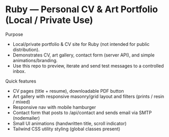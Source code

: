 # Ruby — Personal CV & Art Portfolio (Local / Private Use)

Purpose
- Local/private portfolio & CV site for Ruby (not intended for public distribution).
- Demonstrates CV, art gallery, contact form (server API), and simple animations/branding.
- Use this repo to preview, iterate and send test messages to a controlled inbox.

Quick features
- CV pages (title + resume), downloadable PDF button
- Art gallery with responsive masonry/grid layout and filters (prints / resin / mixed)
- Responsive nav with mobile hamburger
- Contact form that posts to /api/contact and sends email via SMTP (nodemailer)
- Small UI animations (handwritten title, scroll indicator)
- Tailwind CSS utility styling (global classes present)
